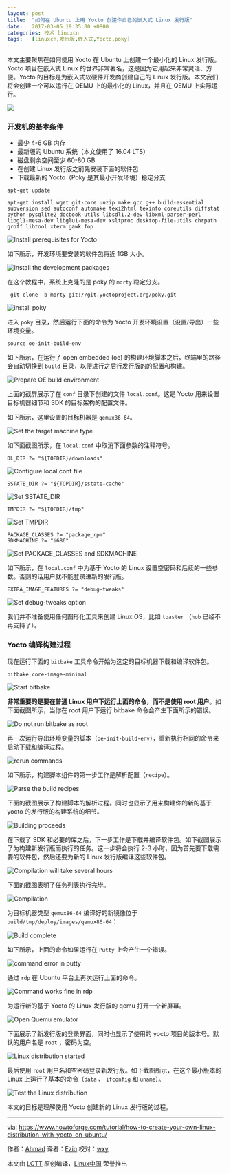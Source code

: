```yaml
---
layout: post
title:	"如何在 Ubuntu 上用 Yocto 创建你自己的嵌入式 Linux 发行版"
date:	2017-03-05 19:35:00 +0800 
categories:	技术 linuxcn 
tags:	[linuxcn,发行版,嵌入式,Yocto,poky]
---
```



本文主要聚焦在如何使用 Yocto 在 Ubuntu 上创建一个最小化的 Linux 发行版。Yocto 项目在嵌入式 Linux 的世界非常著名，这是因为它用起来非常灵活、方便。Yocto 的目标是为嵌入式软硬件开发商创建自己的 Linux 发行版。本文我们将会创建一个可以运行在 QEMU 上的最小化的 Linux，并且在 QEMU 上实际运行。


![](/Asserts/Images//attachment/album/201703/05/193501cvqcovv9hqoch95c.jpg)


### 开发机的基本条件


* 最少 4-6 GB 内存
* 最新版的 Ubuntu 系统（本文使用了 16.04 LTS）
* 磁盘剩余空间至少 60-80 GB
* 在创建 Linux 发行版之前先安装下面的软件包
* 下载最新的 Yocto（Poky 是其最小开发环境）稳定分支



```
apt-get update

```


```
apt-get install wget git-core unzip make gcc g++ build-essential subversion sed autoconf automake texi2html texinfo coreutils diffstat python-pysqlite2 docbook-utils libsdl1.2-dev libxml-parser-perl libgl1-mesa-dev libglu1-mesa-dev xsltproc desktop-file-utils chrpath groff libtool xterm gawk fop

```

![Install prerequisites for Yocto](/Asserts/Images//attachment/album/201703/05/193519mtal096za6m0ct2w.png)


如下所示，开发环境要安装的软件包将近 1GB 大小。


![Install the development packages](/Asserts/Images//attachment/album/201703/05/193523yljhlkqtpq1u1uwj.png)


在这个教程中，系统上克隆的是 poky 的 `morty` 稳定分支。



```
 git clone -b morty git://git.yoctoproject.org/poky.git

```

![install poky](/Asserts/Images//attachment/album/201703/05/193526gek6slpwsac74zll.png)


进入 `poky` 目录，然后运行下面的命令为 Yocto 开发环境设置（设置/导出）一些环境变量。



```
source oe-init-build-env

```

如下所示，在运行了 open embedded (oe) 的构建环境脚本之后，终端里的路径会自动切换到 `build` 目录，以便进行之后行发行版的的配置和构建。


![Prepare OE build environment](/Asserts/Images//attachment/album/201703/05/193529yv70rvrt0ll85ts7.png)


上面的截屏展示了在 `conf` 目录下创建的文件 `local.conf`。这是 Yocto 用来设置目标机器细节和 SDK 的目标架构的配置文件。


如下所示，这里设置的目标机器是 `qemux86-64`。


![Set the target machine type](/Asserts/Images//attachment/album/201703/05/193532il9pq2f2cs4ssc9q.png)


如下面截图所示，在 `local.conf` 中取消下面参数的注释符号。



```
DL_DIR ?= "${TOPDIR}/downloads"

```

![Configure local.conf file](/Asserts/Images//attachment/album/201703/05/193535o8ukurh9mmjmm3lu.png)



```
SSTATE_DIR ?= "${TOPDIR}/sstate-cache"

```

![Set SSTATE_DIR](/Asserts/Images//attachment/album/201703/05/193537kcwa2xpwphhychj5.png)



```
TMPDIR ?= "${TOPDIR}/tmp"

```

![Set TMPDIR](/Asserts/Images//attachment/album/201703/05/193540eaf24lvnignvedvi.png)



```
PACKAGE_CLASSES ?= "package_rpm"
SDKMACHINE ?= "i686"

```

![Set PACKAGE_CLASSES and SDKMACHINE](/Asserts/Images//attachment/album/201703/05/193544ozq7rna4in5s3abo.png)


如下所示，在 `local.conf` 中为基于 Yocto 的 Linux 设置空密码和后续的一些参数。否则的话用户就不能登录进新的发行版。



```
EXTRA_IMAGE_FEATURES ?= "debug-tweaks"

```

![Set debug-tweaks option](/Asserts/Images//attachment/album/201703/05/193547qx5ke5k54rrbbqdh.png)


我们并不准备使用任何图形化工具来创建 Linux OS，比如 `toaster` （`hob` 已经不再支持了）。


### Yocto 编译构建过程


现在运行下面的 `bitbake` 工具命令开始为选定的目标机器下载和编译软件包。



```
bitbake core-image-minimal

```

![Start bitbake](/Asserts/Images//attachment/album/201703/05/193550frry7knu2vjnx612.png)


**非常重要的是要在普通 Linux 用户下运行上面的命令，而不是使用 root 用户**。如下面截图所示，当你在 root 用户下运行 bitbake 命令会产生下面所示的错误。


![Do not run bitbake as root](/Asserts/Images//attachment/album/201703/05/193554n5ddg15kg8nqjqzo.png)


再一次运行导出环境变量的脚本（`oe-init-build-env`），重新执行相同的命令来启动下载和编译过程。


![rerun commands](/Asserts/Images//attachment/album/201703/05/193556s82b86upkfv2bbf0.png)


如下所示，构建脚本组件的第一步工作是解析配置（`recipe`）。


![Parse the build recipes](/Asserts/Images//attachment/album/201703/05/193600oxam8ccs4fn78cs3.png)


下面的截图展示了构建脚本的解析过程。同时也显示了用来构建你的新的基于 yocto 的发行版的构建系统的细节。


![Building proceeds](/Asserts/Images//attachment/album/201703/05/193603g0tjp5rcxfxzlcp7.png)


在下载了 SDK 和必要的库之后，下一步工作是下载并编译软件包。如下截图展示了为构建新发行版而执行的任务。这一步将会执行 2-3 小时，因为首先要下载需要的软件包，然后还要为新的 Linux 发行版编译这些软件包。


![Compilation will take several hours](/Asserts/Images//attachment/album/201703/05/193606eswl5g0hyawft0ll.png)


下面的截图表明了任务列表执行完毕。


![Compilation](/Asserts/Images//attachment/album/201703/05/193608p9k3kf90fxdn2gh9.png)


为目标机器类型 `qemux86-64` 编译好的新镜像位于 `build/tmp/deploy/images/qemux86-64`：


![Build complete](/Asserts/Images//attachment/album/201703/05/193612zggxgg3xg3gb2gi3.png)


如下所示，上面的命令如果运行在 `Putty` 上会产生一个错误。


![command error in putty](/Asserts/Images//attachment/album/201703/05/193617bupjqhlvvsojh79j.png)


通过 `rdp` 在 Ubuntu 平台上再次运行上面的命令。


![Command works fine in rdp](/Asserts/Images//attachment/album/201703/05/193626ey06rzxyy79r06ky.png)


为运行新的基于 Yocto 的 Linux 发行版的 qemu 打开一个新屏幕。


![Open Quemu emulator](/Asserts/Images//attachment/album/201703/05/193634xz17kwl7csbsd990.png)


下面展示了新发行版的登录界面，同时也显示了使用的 yocto 项目的版本号。默认的用户名是 `root` ，密码为空。


![Linux distribution started](/Asserts/Images//attachment/album/201703/05/193640wyy3q3yel0d0mmbj.png)


最后使用 `root` 用户名和空密码登录新发行版。如下截图所示，在这个最小版本的 Linux 上运行了基本的命令（`data` 、 `ifconfig` 和 `uname`）。


![Test the Linux distribution](/Asserts/Images//attachment/album/201703/05/193647wg4fppxugjggjg7y.png)


本文的目标是理解使用 Yocto 创建新的 Linux 发行版的过程。




---


via: <https://www.howtoforge.com/tutorial/how-to-create-your-own-linux-distribution-with-yocto-on-ubuntu/>


作者：[Ahmad](https://www.howtoforge.com/tutorial/how-to-create-your-own-linux-distribution-with-yocto-on-ubuntu/) 译者：[Ezio](https://github.com/oska874) 校对：[wxy](https://github.com/wxy)


本文由 [LCTT](https://github.com/LCTT/TranslateProject) 原创编译，[Linux中国](https://linux.cn/) 荣誉推出
